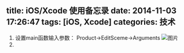 title: iOS/Xcode 使用备忘录
date: 2014-11-03 17:26:47
tags: [iOS, Xcode]
categories: 技术
---
1. 设置main函数输入参数：
  Product->EditSceme->Arguments
  ![图片](/img/launch.png)
2. 